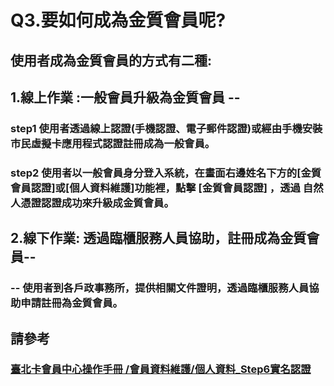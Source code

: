 # Q3.要如何成為金質會員呢?

## 使用者成為金質會員的方式有二種:

## 1.線上作業 :一般會員升級為金質會員 --

### step1 使用者透過線上認證\(手機認證、電子郵件認證\)或經由手機安裝市民虛擬卡應用程式認證註冊成為一般會員。

### step2 使用者以一般會員身分登入系統，在畫面右邊姓名下方的\[金質會員認證\]或\[個人資料維護\]功能裡，點擊 \[金質會員認證\] ，透過 自然人憑證認證成功來升級成金質會員。



## 2.線下作業: 透過臨櫃服務人員協助，註冊成為金質會員--

### -- 使用者到各戶政事務所，提供相關文件證明，透過臨櫃服務人員協助申請註冊為金質會員。

## 請參考

### [臺北卡會員中心操作手冊 /會員資料維護/個人資料\_Step6實名認證](https://jrsysangela.gitbooks.io/taipeicard30/content/chapter2/4e09-hui-yuan-zi-liao-wei-hu/4e0029-ge-ren-zi-xun.html)

